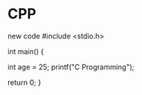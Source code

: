 # CPP
new code 
#include <stdio.h>

int main() {

  int age = 25;
  printf("C Programming");

  return 0;
}
